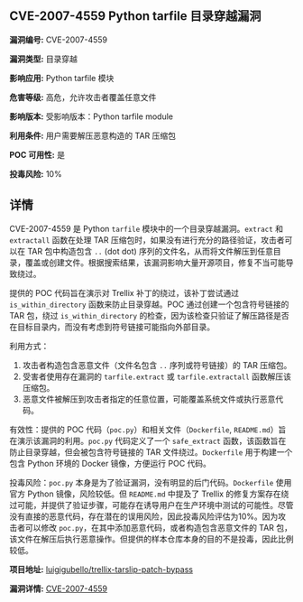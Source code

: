 ## CVE-2007-4559 Python tarfile 目录穿越漏洞

**漏洞编号:** CVE-2007-4559

**漏洞类型:** 目录穿越

**影响应用:** Python tarfile 模块

**危害等级:** 高危，允许攻击者覆盖任意文件

**影响版本:** 受影响版本：Python tarfile module

**利用条件:** 用户需要解压恶意构造的 TAR 压缩包

**POC 可用性:** 是

**投毒风险:** 10%

## 详情

CVE-2007-4559 是 Python `tarfile` 模块中的一个目录穿越漏洞。`extract` 和 `extractall` 函数在处理 TAR 压缩包时，如果没有进行充分的路径验证，攻击者可以在 TAR 包中构造包含 `..` (dot dot) 序列的文件名，从而将文件解压到任意目录，覆盖或创建文件。根据搜索结果，该漏洞影响大量开源项目，修复不当可能导致绕过。

提供的 POC 代码旨在演示对 Trellix 补丁的绕过，该补丁尝试通过 `is_within_directory` 函数来防止目录穿越。POC 通过创建一个包含符号链接的 TAR 包，绕过 `is_within_directory` 的检查，因为该检查只验证了解压路径是否在目标目录内，而没有考虑到符号链接可能指向外部目录。

利用方式：
1.  攻击者构造包含恶意文件（文件名包含 `..` 序列或符号链接）的 TAR 压缩包。
2.  受害者使用存在漏洞的 `tarfile.extract` 或 `tarfile.extractall` 函数解压该压缩包。
3.  恶意文件被解压到攻击者指定的任意位置，可能覆盖系统文件或执行恶意代码。

有效性：提供的 POC 代码（`poc.py`）和相关文件（`Dockerfile`, `README.md`）旨在演示该漏洞的利用。`poc.py` 代码定义了一个 `safe_extract` 函数，该函数旨在防止目录穿越，但会被包含符号链接的 TAR 文件绕过。`Dockerfile` 用于构建一个包含 Python 环境的 Docker 镜像，方便运行 POC 代码。

投毒风险：`poc.py` 本身是为了验证漏洞，没有明显的后门代码。`Dockerfile` 使用官方 Python 镜像，风险较低。但 `README.md` 中提及了 Trellix 的修复方案存在绕过可能，并提供了验证步骤，可能存在诱导用户在生产环境中测试的可能性。尽管没有直接的恶意代码，存在潜在的误用风险，因此投毒风险评估为10%。因为攻击者可以修改 `poc.py`，在其中添加恶意代码，或者构造包含恶意文件的 TAR 包，该文件在解压后执行恶意操作。但提供的样本仓库本身的目的不是投毒，因此比例较低。

**项目地址:** [luigigubello/trellix-tarslip-patch-bypass](https://github.com/luigigubello/trellix-tarslip-patch-bypass)

**漏洞详情:** [CVE-2007-4559](https://nvd.nist.gov/vuln/detail/CVE-2007-4559)